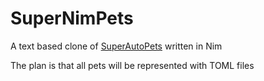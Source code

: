 # SuperNimPets
A text based clone of [SuperAutoPets](<https://en.wikipedia.org/wiki/Super_Auto_Pets>) written in Nim

The plan is that all pets will be represented with TOML files
